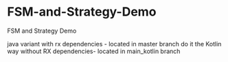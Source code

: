 # FSM-and-Strategy-Demo
FSM and Strategy Demo

java variant with rx dependencies - located in master branch
do it the Kotlin way without RX dependencies- located in main_kotlin branch
